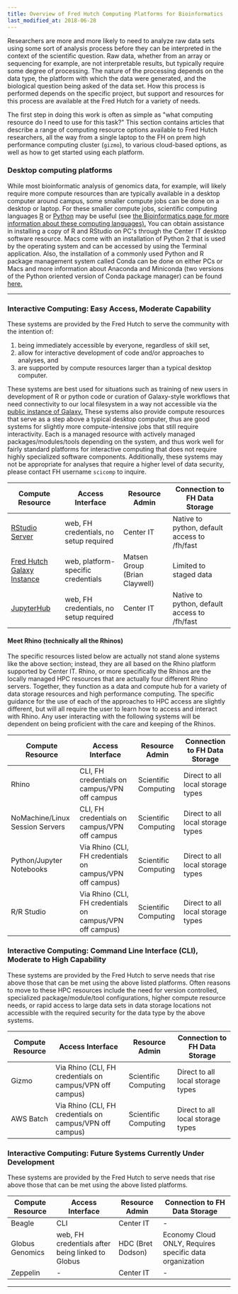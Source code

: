 ```yaml
---
title: Overview of Fred Hutch Computing Platforms for Bioinformatics
last_modified_at: 2018-06-28
---
```

Researchers are more and more likely to need to analyze raw data sets using some sort of analysis process before they can be interpreted in the context of the scientific question. Raw data, whether from an array or sequencing for example, are not interpretable results, but typically require some degree of processing. The nature of the processing depends on the data type, the platform with which the data were generated, and the biological question being asked of the data set.  How this process is performed depends on the specific project, but support and resources for this process are available at the Fred Hutch for a variety of needs.

The first step in doing this work is often as simple as "what computing resource do I need to use for this task?"  This section contains articles that describe a range of computing resource options available to Fred Hutch researchers, all the way from a single laptop to the FH on prem high performance computing cluster (`gizmo`), to various cloud-based options, as well as how to get started using each platform.  

### Desktop computing platforms
While most bioinformatic analysis of genomics data, for example, will likely require more compute resources than are typically available in a desktop computer around campus, some smaller compute jobs can be done on a desktop or laptop.  For these smaller compute jobs, scientific computing languages [R](https://www.r-project.org) or [Python](https://www.python.org) may be useful (see [the Bioinformatics page for more information about these computing languages).](http://sciwiki.fredhutch.org/bioinformatics/inf_index/) You can obtain assistance in installing a copy of R and RStudio on PC's through the Center IT desktop software resource.  Macs come with an installation of Python 2 that is used by the operating system and can be accessed by using the Terminal application.  Also, the installation of a commonly used Python and R package management system called Conda can be done on either PCs or Macs and more information about Anaconda and Miniconda (two versions of the Python oriented version of Conda package manager) can be found [here.](https://conda.io/docs/glossary.html#anaconda)

---
### Interactive Computing:  Easy Access, Moderate Capability
These systems are provided by the Fred Hutch to serve the community with the intention of:
1. being immediately accessible by everyone, regardless of skill set,
2. allow for interactive development of code and/or approaches to analyses, and
3. are supported by compute resources larger than a typical desktop computer.

 These systems are best used for situations such as training of new users in development of R or python code or curation of Galaxy-style workflows that need connectivity to our local filesystem in a way not accessible via the [public instance of Galaxy.](https://usegalaxy.org/)  These systems also provide compute resources that serve as a step above a typical desktop computer, thus are good systems for slightly more compute-intensive jobs that still require interactivity.  Each is a managed resource with actively managed packages/modules/tools depending on the system, and thus work well for fairly standard platforms for interactive computing that does not require highly specialized software components.  Additionally, these systems may not be appropriate for analyses that require a higher level of data security, please contact FH username `scicomp` to inquire.


Compute Resource | Access Interface | Resource Admin | Connection to FH Data Storage 
--- | --- | --- | --- 
[RStudio Server](http://rstudio.fhcrc.org) | web, FH credentials, no setup required | Center IT | Native to python, default access to /fh/fast 
[Fred Hutch Galaxy Instance](http://galaxy.fredhutch.org/)| web, platform-specific credentials | Matsen Group (Brian Claywell) | Limited to staged data 
[JupyterHub](https://jupyterhub.fhcrc.org/) | web, FH credentials, no setup required | Center IT | Native to python, default access to /fh/fast 

#### Meet Rhino (technically all the Rhinos)
The specific resources listed below are actually not stand alone systems like the above section; instead, they are all based on the Rhino platform supported by Center IT.  Rhino, or more specifically the Rhinos are the locally managed HPC resources that are actually four different Rhino servers. Together, they function as a data and compute hub for a variety of data storage resources and high performance computing.  The specific guidance for the use of each of the approaches to HPC access are slightly different, but will all require the user to learn how to access and interact with Rhino.  Any user interacting with the following systems will be dependent on being proficient with the care and keeping of the Rhinos.

Compute Resource | Access Interface | Resource Admin | Connection to FH Data Storage 
--- | --- | --- | --- 
Rhino | CLI, FH credentials on campus/VPN off campus | Scientific Computing | Direct to all local storage types 
NoMachine/Linux Session Servers | CLI, FH credentials on campus/VPN off campus | Scientific Computing | Direct to all local storage types 
Python/Jupyter Notebooks | Via Rhino (CLI, FH credentials on campus/VPN off campus) | Scientific Computing | Direct to all local storage types 
R/R Studio | Via Rhino (CLI, FH credentials on campus/VPN off campus) | Scientific Computing | Direct to all local storage types 


### Interactive Computing: Command Line Interface (CLI), Moderate to High Capability
These systems are provided by the Fred Hutch to serve needs that rise above those that can be met using the above listed platforms.  Often reasons to move to these HPC resources include the need for version controlled, specialized package/module/tool configurations, higher compute resource needs, or rapid access to large data sets in data storage locations not accessible with the required security for the data type by the above systems.  

Compute Resource | Access Interface | Resource Admin | Connection to FH Data Storage 
--- | --- | --- | --- 
Gizmo | Via Rhino (CLI, FH credentials on campus/VPN off campus) | Scientific Computing | Direct to all local storage types 
AWS Batch | Via Rhino (CLI, FH credentials on campus/VPN off campus) | Scientific Computing |Direct to all local storage types 

### Interactive Computing: Future Systems Currently Under Development
These systems are provided by the Fred Hutch to serve needs that rise above those that can be met using the above listed platforms.

Compute Resource | Access Interface | Resource Admin | Connection to FH Data Storage
--- | --- | --- | --- 
Beagle | CLI | Center IT | - 
Globus Genomics | web, FH credentials after being linked to Globus | HDC (Bret Dodson) | Economy Cloud ONLY, Requires specific data organization 
Zeppelin | - | Center IT | - 

---
